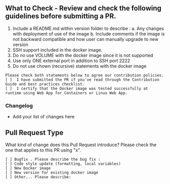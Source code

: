## What to Check - Review and check the following guidelines before submitting a PR.
1. Include a README.md within version folder to describe :
	a. Any changes with deployment of use of the image 
	b. Include comments if the image is not backward compatible and how user can manually upgrade to new version 
2. SSH support included in the docker image.
3. Do no use VOLUME with the docker image since it is not supported 
4. Use only ONE external port in addition to SSH port 2222
5. Do not use chown (recursive) statements with the docker image 

```
Please check both statements below to agree our contribution policies. 
[ ]  I have submitted the PR if you've read through the Contribution Guide and best practices checklist.
[ ]  I certify that the Docker image was tested successfully at runtime using Web App for Containers or Linux Web App.
```

### Changelog
- Add your list of changes here 


## Pull Request Type
What kind of change does this Pull Request introduce? Please check the one that applies to this PR using "x".

```
[ ] Bugfix . Please describe the bug fix : 
[ ] Code style update (formatting, local variables)
[ ] New Docker image 
[ ] New version for existing docker image
[ ] Other... Please describe:
```
